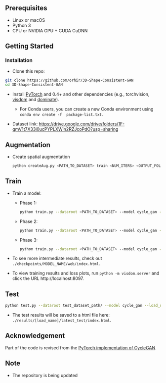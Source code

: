 ## Prerequisites
- Linux or macOS
- Python 3
- CPU or NVIDIA GPU + CUDA CuDNN

## Getting Started
### Installation

- Clone this repo:
```bash
git clone https://github.com/orhir/3D-Shape-Consistent-GAN
cd 3D-Shape-Consistent-GAN
```

- Install [PyTorch](http://pytorch.org) and 0.4+ and other dependencies (e.g., torchvision, [visdom](https://github.com/facebookresearch/visdom) and [dominate](https://github.com/Knio/dominate)).
  - For Conda users, you can create a new Conda environment using `conda env create -f  package-list.txt`.

- Dataset link:
  https://drive.google.com/drive/folders/1F-qmV1t7X33i0ucPYPLXWin2RZJcoPdO?usp=sharing

## Augmentation
- Create spatial augmentation
    ```bash
    python createAug.py <PATH_TO_DATASET> train <NUM_ITERS> <OUTPUT_FOLDER_NAME
    ```
    
## Train
- Train a model:
  - Phase 1:
    ```bash
    python train.py --dataroot <PATH_TO_DATASET> --model cycle_gan --crop_size_z 32 --crop_size 256 --only_seg --max_dataset_size 200 --name phase_1 --train_phase 1 [--four_labels]
    ```
  - Phase 2:
    ```bash
    python train.py --dataroot <PATH_TO_DATASET> --model cycle_gan --crop_size_z 32 --crop_size 256 --load_seg --load_name phase_1 --max_dataset_size 200 --name phase_2 --train_phase 2 [--four_labels]
    ``` 
  - Phase 3:
    ```bash
    python train.py --dataroot <PATH_TO_DATASET> --model cycle_gan --crop_size_z 32 --crop_size 256 --load_all_networks --load_name phase_2 --max_dataset_size 200 --name phase_2 --lambda_seg_from_syn 0.5 --train_phase 3 [--four_labels]
    ``` 

- To see more intermediate results, check out `./checkpoints/MODEL_NAME/web/index.html`.
 - To view training results and loss plots, run `python -m visdom.server` and click the URL http://localhost:8097.

## Test
```bash
python test.py --dataroot test_dataset_path/ --model cycle_gan --load_name phase_3 --crop_size 128 --crop_size_z 64 [--four_labels]
```
- The test results will be saved to a html file here: `./results/[load_name]/latest_test/index.html`.
## Acknowledgement
Part of the code is revised from the [PyTorch implementation of CycleGAN](https://github.com/junyanz/pytorch-CycleGAN-and-pix2pix).

## Note
* The repository is being updated
